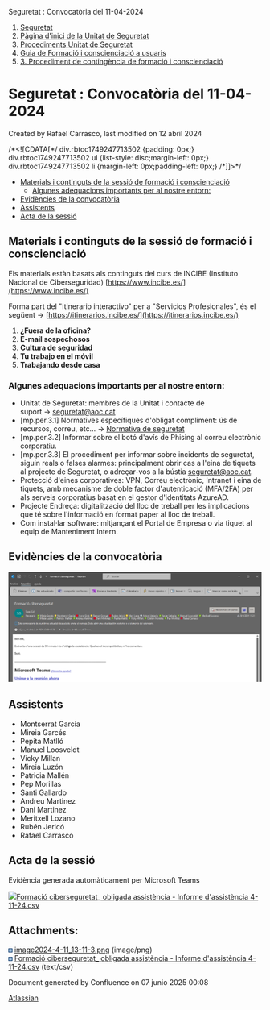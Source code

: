 Seguretat : Convocatòria del 11-04-2024  

1.  [Seguretat](index.md)
2.  [Pàgina d'inici de la Unitat de Seguretat](15368362.md)
3.  [Procediments Unitat de Seguretat](Procediments-Unitat-de-Seguretat_81856210.md)
4.  [Guia de Formació i conscienciació a usuaris](100010018.md)
5.  [3\. Procediment de contingència de formació i conscienciació](100010020.md)

Seguretat : Convocatòria del 11-04-2024
=======================================

Created by Rafael Carrasco, last modified on 12 abril 2024

/\*<!\[CDATA\[\*/ div.rbtoc1749247713502 {padding: 0px;} div.rbtoc1749247713502 ul {list-style: disc;margin-left: 0px;} div.rbtoc1749247713502 li {margin-left: 0px;padding-left: 0px;} /\*\]\]>\*/

*   [Materials i continguts de la sessió de formació i conscienciació](#Convocatòriadel11042024-Materialsicontingutsdelasessiódeformacióiconscienciació)
    *   [Algunes adequacions importants per al nostre entorn:](#Convocatòriadel11042024-Algunesadequacionsimportantsperalnostreentorn:)
*   [Evidències de la convocatòria](#Convocatòriadel11042024-Evidènciesdelaconvocatòria)
*   [Assistents](#Convocatòriadel11042024-Assistents)
*   [Acta de la sessió](#Convocatòriadel11042024-Actadelasessió)

Materials i continguts de la sessió de formació i conscienciació
----------------------------------------------------------------

Els materials estàn basats als continguts del curs de INCIBE (Instituto Nacional de Ciberseguridad) [https://www.incibe.es/](https://www.incibe.es/)

Forma part del "Itinerario interactivo" per a "Servicios Profesionales", és el següent → [https://itinerarios.incibe.es/](https://itinerarios.incibe.es/)

1.  **¿Fuera de la oficina?**
2.  **E-mail sospechosos**
3.  **Cultura de seguridad**
4.  **Tu trabajo en el móvil**
5.  **Trabajando desde casa**

### Algunes adequacions importants per al nostre entorn:

*   Unitat de Seguretat: membres de la Unitat i contacte de suport → [seguretat@aoc.cat](mailto:seguretat@aoc.cat)
*   \[mp.per.3.1\] Normatives específiques d'obligat compliment: ús de recursos, correu, etc... → [Normativa de seguretat](https://confluence.aoc.cat/display/EDL/Normativa+de+seguretat)
*   \[mp.per.3.2\] Informar sobre el botó d'avís de Phising al correu electrònic corporatiu.
*   \[mp.per.3.3\] El procediment per informar sobre incidents de seguretat, siguin reals o falses alarmes: principalment obrir cas a l'eina de tiquets al projecte de Seguretat, o adreçar-vos a la bústia [seguretat@aoc.cat](mailto:seguretat@aoc.cat).
*   Protecció d'eines corporatives: VPN, Correu electrònic, Intranet i eina de tiquets, amb mecanisme de doble factor d'autenticació (MFA/2FA) per als serveis corporatius basat en el gestor d'identitats AzureAD.
*   Projecte Endreça: digitalització del lloc de treball per les implicacions que té sobre l'informació en format paper al lloc de treball.
*   Com instal·lar software: mitjançant el Portal de Empresa o via tiquet al equip de Manteniment Intern.

Evidències de la convocatòria
-----------------------------

![](attachments/100010093/100010095.png)

Assistents
----------

*   Montserrat Garcia
*   Mireia Garcés
*   Pepita Matlló
*   Manuel Loosveldt
*   Vicky Millan
*   Mireia Luzón
*   Patricia Mallén
*   Pep Morillas
*   Santi Gallardo
*   Andreu Martinez
*   Dani Martinez
*   Meritxell Lozano
*   Rubén Jericó
*   Rafael Carrasco

Acta de la sessió
-----------------

Evidència generada automàticament per Microsoft Teams

[![](download/resources/com.atlassian.confluence.plugins.confluence-view-file-macro:view-file-macro-resources/images/placeholder-medium-file.png)Formació ciberseguretat\_ obligada assistència - Informe d'assistència 4-11-24.csv](/download/attachments/100010093/Formaci%C3%B3%20ciberseguretat_%20obligada%20assist%C3%A8ncia%20-%20Informe%20d%27assist%C3%A8ncia%204-11-24.csv?version=1&modificationDate=1712833892014&api=v2)

  

  

Attachments:
------------

![](images/icons/bullet_blue.gif) [image2024-4-11\_13-11-3.png](attachments/100010093/100010095.png) (image/png)  
![](images/icons/bullet_blue.gif) [Formació ciberseguretat\_ obligada assistència - Informe d'assistència 4-11-24.csv](attachments/100010093/100010096.csv) (text/csv)  

Document generated by Confluence on 07 junio 2025 00:08

[Atlassian](http://www.atlassian.com/)